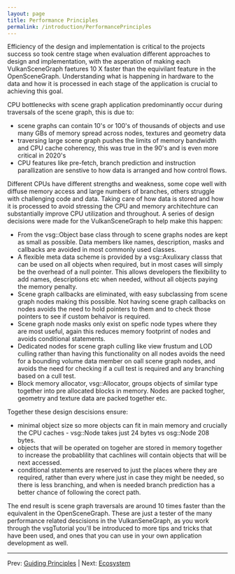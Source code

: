 ```yaml
---
layout: page
title: Performance Principles
permalink: /introduction/PerformancePrinciples
---
```


Efficiency of the design and implementation is critical to the projects success so took centre stage when evaluation different approaches to design and implementation, with the asperation of making each VulkanSceneGraph faetures 10 X faster than the equivilant feature in the OpenSceneGraph. Understanding what is happening in hardware to the data and how it is processed in each stage of the application is crucial to achieving this goal.

CPU bottlenecks with scene graph application predominantly occur during traversals of the scene graph, this is due to:
* scene graphs can contain 10's or 100's of thousands of objects and use many GBs of memory spread across nodes, textures and geometry data
* traversing large scene graph pushes the limits of memory bandwidth and CPU cache coherency, this was true in the 90's and is even more critical in 2020's
* CPU features like pre-fetch, branch prediction and instruction parallization are senstive to how data is arranged and how control flows.

Different CPUs have different strengths and weakness, some cope well with diffuse memory access and large numbers of branches, others struggle with challenging code and data. Taking care of how data is stored and how it is processed to avoid stressing the CPU and memory architechture can substantially improve CPU utilization and throughout. A series of design decisions were made for the VulkanSceneGraph to help make this happen:

* From the vsg::Object base class through to scene graphs nodes are kept as small as possible. Data members like names, description, masks and callbacks are avoided in most commonly used classes.
* A flexible meta data scheme is provided by a vsg::Axulixary classs that can be used on all objects when required, but in most cases will simply be the overhead of a null pointer.  This allows developers the flexibility to add names, descriptions etc when needed, without all objects paying the memory penalty.
* Scene graph callbacks are eliminated, with easy subclassing from scene graph nodes making this possible. Not having scene graph callbacks on nodes avoids the need to hold pointers to them and to check those pointers to see if custom behaivor is required.
* Scene graph node masks only exist on spefic node types where they are most useful, again this reduces memory footprint of nodes and avoids conditional statements.
* Dedicated nodes for scene graph culling like view frustum and LOD culling rather than having this functionality on all nodes avoids the need for a bounding volume data member on oall scene graph nodes, and avoids the need for checking if a cull test is required and any branching based on a cull test.
* Block memory allocator, vsg::Allocator, groups objects of similar type together into pre allocated blocks in memory. Nodes are packed togher, geometry and texture data are packed together etc.

Together these design descisions ensure:

* minimal object size so more objects can fit in main memory and crucially the CPU caches - vsg::Node takes just 24 bytes vs osg::Node 208 bytes.
* objects that will be operated on togeher are stored in memory together to increase the probablility that cachlines will contain objects that will be next accessed.
* conditional statements are reserved to just the places where they are required, rather than every where just in case they might be needed, so there is less branching, and when is needed branch prediction has a better chance of following the corect path.

The end result is scene graph traversals are around 10 times faster than the equivalent in the OpenSceneGraph. These are just a tester of the many performance related descisions in the VulkanSeneGraph, as you work through the vsgTutorial you'll be introduced to more tips and tricks that have been used, and ones that you can use in your own application development as well.

---

Prev: [Guiding Principles](GuidingPrinciples.md) | Next: [Ecosystem](Ecosystem.md)
 
